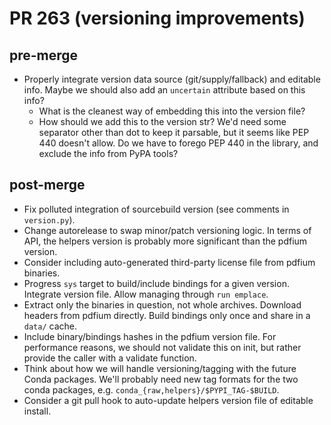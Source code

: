 <!-- SPDX-FileCopyrightText: 2023 geisserml <geisserml@gmail.com> -->
<!-- SPDX-License-Identifier: CC-BY-4.0 -->

# PR 263 (versioning improvements)

## pre-merge
- Properly integrate version data source (git/supply/fallback) and editable info. Maybe we should also add an `uncertain` attribute based on this info?
  * What is the cleanest way of embedding this into the version file?
  * How should we add this to the version str? We'd need some separator other than dot to keep it parsable, but it seems like PEP 440 doesn't allow. Do we have to forego PEP 440 in the library, and exclude the info from PyPA tools?

## post-merge
- Fix polluted integration of sourcebuild version (see comments in `version.py`).
- Change autorelease to swap minor/patch versioning logic. In terms of API, the helpers version is probably more significant than the pdfium version.
- Consider including auto-generated third-party license file from pdfium binaries.
- Progress `sys` target to build/include bindings for a given version. Integrate version file. Allow managing through `run emplace`.
- Extract only the binaries in question, not whole archives. Download headers from pdfium directly. Build bindings only once and share in a `data/` cache.
- Include binary/bindings hashes in the pdfium version file. For performance reasons, we should not validate this on init, but rather provide the caller with a validate function.
- Think about how we will handle versioning/tagging with the future Conda packages. We'll probably need new tag formats for the two conda packages, e.g. `conda_{raw,helpers}/$PYPI_TAG-$BUILD`.
- Consider a git pull hook to auto-update helpers version file of editable install.
